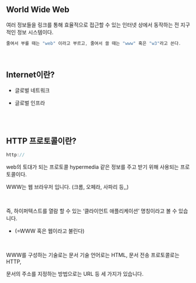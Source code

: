 ## World Wide Web

여러 정보들을 링크를 통해 효율적으로 접근할 수 있는 인터넷 상에서 동작하는 전 지구적인 정보 시스템이다.

```java
줄여서 부를 때는 "web" 이라고 부르고, 줄여서 쓸 때는 "www" 혹은 "w3"라고 쓴다.
```

<br/>

## Internet이란?

- 글로벌 네트워크

- 글로벌 인프라

<br/><br/>

## HTTP 프로토콜이란?

```java
http://
```

web의 토대가 되는 프로토콜 hypermedia 같은 정보를 주고 받기 위해 사용되는 프로토콜이다.

WWW는 웹 브라우저 입니다. (크롬, 오페라, 사파리 등,,)

<br/>

즉, 하이퍼텍스트를 열람 할 수 있는 ‘클라이언트 애플리케이션’ 명칭이라고 볼 수 있습니다. 

- (=WWW 혹은 웹이라고 불린다)

<br/>

WWW를 구성하는 기술로는 문서 기술 언어로는 HTML, 문서 전송 프로토콜로는 HTTP, 

문서의 주소를 지정하는 방법으로는 URL 등 세 가지가 있습니다.